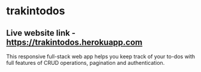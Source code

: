 # trakintodos
## Live website link - https://trakintodos.herokuapp.com <br/>
This responsive full-stack web app helps you keep track of your to-dos with full features of CRUD operations, pagination and authentication.

